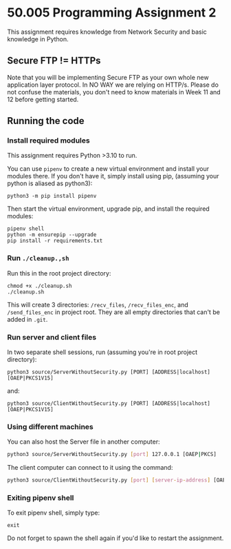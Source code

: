 # 50.005 Programming Assignment 2

This assignment requires knowledge from Network Security and basic knowledge in Python.

## Secure FTP != HTTPs

Note that you will be implementing Secure FTP as your own whole new application layer protocol. In NO WAY we are relying on HTTP/s. Please do not confuse the materials, you don't need to know materials in Week 11 and 12 before getting started.

## Running the code

### Install required modules

This assignment requires Python >3.10 to run.

You can use `pipenv` to create a new virtual environment and install your modules there. If you don't have it, simply install using pip, (assuming your python is aliased as python3):

```
python3 -m pip install pipenv
```

Then start the virtual environment, upgrade pip, and install the required modules:

```
pipenv shell
python -m ensurepip --upgrade
pip install -r requirements.txt
```

### Run `./cleanup.,sh`

Run this in the root project directory:

```
chmod +x ./cleanup.sh
./cleanup.sh
```

This will create 3 directories: `/recv_files`, `/recv_files_enc`, and `/send_files_enc` in project root. They are all empty directories that can't be added in `.git`.

### Run server and client files

In two separate shell sessions, run (assuming you're in root project directory):

```
python3 source/ServerWithoutSecurity.py [PORT] [ADDRESS|localhost] [OAEP|PKCS1V15]
```

and:

```
python3 source/ClientWithoutSecurity.py [PORT] [ADDRESS|localhost] [OAEP|PKCS1V15]
```

### Using different machines

You can also host the Server file in another computer:

```sh
python3 source/ServerWithoutSecurity.py [port] 127.0.0.1 [OAEP|PKCS]
```

The client computer can connect to it using the command:

```sh
python3 source/ClientWithoutSecurity.py [port] [server-ip-address] [OAEP|PKCS]
```

### Exiting pipenv shell

To exit pipenv shell, simply type:

```
exit
```

Do not forget to spawn the shell again if you'd like to restart the assignment.
